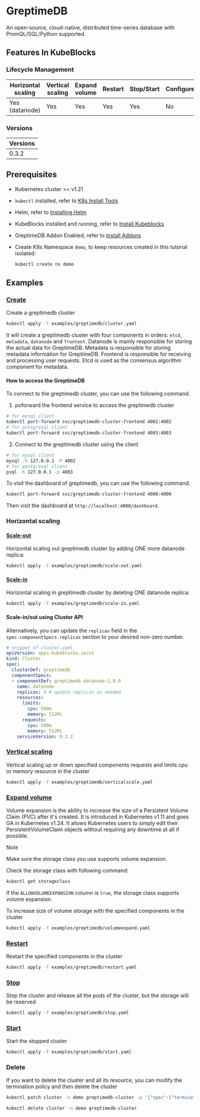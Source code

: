 # GreptimeDB

An open-source, cloud-native, distributed time-series database with PromQL/SQL/Python supported.

## Features In KubeBlocks

### Lifecycle Management

| Horizontal<br/>scaling | Vertical <br/>scaling | Expand<br/>volume | Restart   | Stop/Start | Configure | Expose | Switchover |
|------------------------|-----------------------|-------------------|-----------|------------|-----------|--------|------------|
| Yes (datanode)                  | Yes                   | Yes              | Yes       | Yes        | No       | Yes    | N/A     |

### Versions

| Versions |
|----------|
| 0.3.2 |

## Prerequisites

- Kubernetes cluster >= v1.21
- `kubectl` installed, refer to [K8s Install Tools](https://kubernetes.io/docs/tasks/tools/)
- Helm, refer to [Installing Helm](https://helm.sh/docs/intro/install/)
- KubeBlocks installed and running, refer to [Install Kubeblocks](../docs/prerequisites.md)
- GreptimeDB Addon Enabled, refer to [Install Addons](../docs/install-addon.md)
- Create K8s Namespace `demo`, to keep resources created in this tutorial isolated:

  ```bash
  kubectl create ns demo
  ```

## Examples

### [Create](cluster.yaml)

Create a greptimedb cluster

```bash
kubectl apply -f examples/greptimedb/cluster.yaml
```

It will create a greptimedb cluster with four components in orders: `etcd`, `metadata`, `datanode` and  `frontent`.
Datanode is mainly responsible for storing the actual data for GreptimeDB. Metadata is responsible for storing metadata information for GreptimeDB. Frontend is responsible for receiving and processing user requests. Etcd is used as the consensus algorithm component for metadata.

#### How to access the GreptimeDB

To connect to the greptimedb cluster, you can use the following command.

1. poforward the frontend service to access the greptimedb cluster

```bash
# for mysql client
kubectl port-forward svc/greptimedb-cluster-frontend 4002:4002
# for postgresql client
kubectl port-forward svc/greptimedb-cluster-frontend 4003:4003
```

2. Connect to the greptimedb cluster using the client

```bash
# for mysql client
mysql -h 127.0.0.1 -P 4002
# for postgresql client
psql -h 127.0.0.1 -p 4003
```

To visit the dashboard of greptimedb, you can use the following command.

```bash
kubectl port-forward svc/greptimedb-cluster-frontend 4000:4000
```

Then visit the dashboard at `http://localhost:4000/dashboard`.

### Horizontal scaling

#### [Scale-out](scale-out.yaml)

Horizontal scaling out greptimedb cluster by adding ONE more datanode replica:

```bash
kubectl apply -f examples/greptimedb/scale-out.yaml
```

#### [Scale-in](scale-in.yaml)

Horizontal scaling in greptimedb cluster by deleting ONE datanode replica:

```bash
kubectl apply -f examples/greptimedb/scale-in.yaml
```

#### Scale-in/out using Cluster API

Alternatively, you can update the `replicas` field in the `spec.componentSpecs.replicas` section to your desired non-zero number.

```yaml
# snippet of cluster.yaml
apiVersion: apps.kubeblocks.io/v1
kind: Cluster
spec:
  clusterDef: greptimedb
  componentSpecs:
  - componentDef: greptimedb-datanode-1.0.0
    name: datanode
    replicas: 4 # update replicas as needed
    resources:
      limits:
        cpu: 500m
        memory: 512Mi
      requests:
        cpu: 500m
        memory: 512Mi
    serviceVersion: 0.3.2
```

### [Vertical scaling](verticalscale.yaml)

Vertical scaling up or down specified components requests and limits cpu or memory resource in the cluster

```bash
kubectl apply -f examples/greptimedb/verticalscale.yaml
```

### [Expand volume](volumeexpand.yaml)

Volume expansion is the ability to increase the size of a Persistent Volume Claim (PVC) after it's created. It is introduced in Kubernetes v1.11 and goes GA in Kubernetes v1.24. It allows Kubernetes users to simply edit their PersistentVolumeClaim objects  without requiring any downtime at all if possible.

> [!NOTE]
> Make sure the storage class you use supports volume expansion.

Check the storage class with following command:

```bash
kubectl get storageclass
```

If the `ALLOWVOLUMEEXPANSION` column is `true`, the storage class supports volume expansion.

To increase size of volume storage with the specified components in the cluster

```bash
kubectl apply -f examples/greptimedb/volumeexpand.yaml
```

### [Restart](restart.yaml)

Restart the specified components in the cluster

```bash
kubectl apply -f examples/greptimedb/restart.yaml
```

### [Stop](stop.yaml)

Stop the cluster and release all the pods of the cluster, but the storage will be reserved

```bash
kubectl apply -f examples/greptimedb/stop.yaml
```

### [Start](start.yaml)

Start the stopped cluster

```bash
kubectl apply -f examples/greptimedb/start.yaml
```

### Delete

If you want to delete the cluster and all its resource, you can modify the termination policy and then delete the cluster

```bash
kubectl patch cluster -n demo greptimedb-cluster -p '{"spec":{"terminationPolicy":"WipeOut"}}' --type="merge"

kubectl delete cluster -n demo greptimedb-cluster
```
